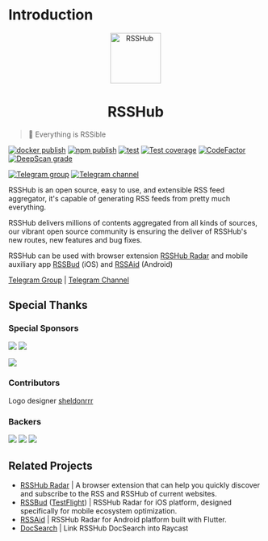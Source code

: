 # Introduction

<p align="center" class="logo-img">
    <img src="img/logo.png" alt="RSSHub" width="100" />
</p>
<h1 align="center" class="logo-text">RSSHub</h1>

> 🍰 Everything is RSSible

[![docker publish](https://img.shields.io/docker/pulls/diygod/rsshub?label=docker%20publish&logo=docker&style=flat-square)](https://hub.docker.com/r/diygod/rsshub)
[![npm publish](https://img.shields.io/npm/dt/rsshub?label=npm%20publish&logo=npm&style=flat-square)](https://www.npmjs.com/package/rsshub)
[![test](https://img.shields.io/github/actions/workflow/status/DIYgod/RSSHub/test.yml?branch=master&label=test&logo=github&style=flat-square)](https://github.com/DIYgod/RSSHub/actions/workflows/test.yml?query=event%3Apush+branch%3Amaster)
[![Test coverage](https://img.shields.io/codecov/c/github/DIYgod/RSSHub.svg?style=flat-square&logo=codecov)](https://app.codecov.io/gh/DIYgod/RSSHub/branch/master)
[![CodeFactor](https://www.codefactor.io/repository/github/diygod/rsshub/badge)](https://www.codefactor.io/repository/github/diygod/rsshub)
[![DeepScan grade](https://deepscan.io/api/teams/6244/projects/8135/branches/92448/badge/grade.svg)](https://deepscan.io/dashboard#view=project&tid=6244&pid=8135&bid=92448)

[![Telegram group](https://img.shields.io/badge/dynamic/json?url=https%3A%2F%2Fapi.swo.moe%2Fstats%2Ftelegram%2Frsshub&query=count&color=2CA5E0&label=Telegram%20Group&labelColor=282c34&logo=telegram&cacheSeconds=3600&style=flat-square)](https://t.me/rsshub) [![Telegram channel](https://img.shields.io/badge/dynamic/json?url=https%3A%2F%2Fapi.swo.moe%2Fstats%2Ftelegram%2FawesomeRSSHub&query=count&color=2CA5E0&label=Telegram%20Channel&labelColor=282c34&logo=telegram&cacheSeconds=3600&style=flat-square)](https://t.me/awesomeRSSHub)

RSSHub is an open source, easy to use, and extensible RSS feed aggregator, it's capable of generating RSS feeds from pretty much everything.

RSSHub delivers millions of contents aggregated from all kinds of sources, our vibrant open source community is ensuring the deliver of RSSHub's new routes, new features and bug fixes.

RSSHub can be used with browser extension [RSSHub Radar](https://github.com/DIYgod/RSSHub-Radar) and mobile auxiliary app [RSSBud](https://github.com/Cay-Zhang/RSSBud) (iOS) and [RSSAid](https://github.com/LeetaoGoooo/RSSAid) (Android)

[Telegram Group](https://t.me/rsshub) | [Telegram Channel](https://t.me/awesomeRSSHub)

## Special Thanks

### Special Sponsors

<p style={{display: 'flex', alignItems: 'center'}}>
<Link to="https://rss3.io"><img loading="lazy" style={{height: "50px"}} src="https://i.imgur.com/lb1dDGK.png" /></Link>
<Link to="https://xlog.app/" style={{marginLeft: "60px"}}><img loading="lazy" style={{height: "100px"}} src="https://i.imgur.com/JuhHTKD.png" /></Link>
</p>

[![](https://opencollective.com/static/images/become_sponsor.svg)](https://docs.rsshub.app/support/)

### Contributors

<p>
<object type="image/svg+xml" data="https://opencollective.com/RSSHub/contributors.svg?width=740"></object>
</p>

Logo designer [sheldonrrr](https://dribbble.com/sheldonrrr)

### Backers

<Link to="https://www.cloudflare.com"><img loading="lazy" style={{height: "50px"}} src="https://i.imgur.com/7Ph27Fq.png" /></Link>
<Link to="https://www.netlify.com" style={{marginLeft: "60px"}}><img loading="lazy" style={{height: "40px"}} src="https://i.imgur.com/cU01915.png" /></Link>
<Link to="https://1password.com" style={{marginLeft: "60px"}}><img loading="lazy" style={{height: "40px"}} src="https://i.imgur.com/a2XjflO.png" /></Link>

## Related Projects

-   [RSSHub Radar](https://github.com/DIYgod/RSSHub-Radar) | A browser extension that can help you quickly discover and subscribe to the RSS and RSSHub of current websites.
-   [RSSBud](https://github.com/Cay-Zhang/RSSBud) ([TestFlight](https://testflight.apple.com/join/rjCVzzHP)) | RSSHub Radar for iOS platform, designed specifically for mobile ecosystem optimization.
-   [RSSAid](https://github.com/LeetaoGoooo/RSSAid) | RSSHub Radar for Android platform built with Flutter.
-   [DocSearch](https://github.com/Fatpandac/DocSearch) | Link RSSHub DocSearch into Raycast
